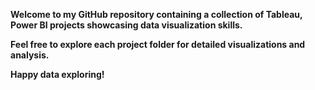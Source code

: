 **Welcome to my GitHub repository containing a collection of Tableau, Power BI projects showcasing data visualization skills.**

**Feel free to explore each project folder for detailed visualizations and analysis.** 

**Happy data exploring!**
